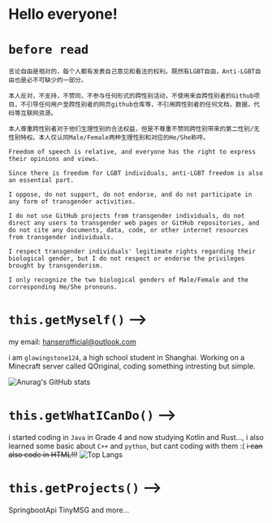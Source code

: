 # Hello everyone!
# `before read` 
```
言论自由是相对的，每个人都有发表自己意见和看法的权利。既然有LGBT自由，Anti-LGBT自由也是必不可缺少的一部分。

本人反对，不支持，不赞同，不参与任何形式的跨性别活动，不使用来自跨性别者的Github项目，不引导任何用户至跨性别者的网页github仓库等，不引用跨性别者的任何文档，数据，代码等互联网资源。

本人尊重跨性别者对于他们生理性别的合法权益，但是不尊重不赞同跨性别带来的第二性别/无性别特权。本人仅认同Male/Female两种生理性别和对应的He/She称呼。

Freedom of speech is relative, and everyone has the right to express their opinions and views.

Since there is freedom for LGBT individuals, anti-LGBT freedom is also an essential part.

I oppose, do not support, do not endorse, and do not participate in any form of transgender activities.

I do not use GitHub projects from transgender individuals, do not direct any users to transgender web pages or GitHub repositories, and do not cite any documents, data, code, or other internet resources from transgender individuals.

I respect transgender individuals' legitimate rights regarding their biological gender, but I do not respect or endorse the privileges brought by transgenderism.

I only recognize the two biological genders of Male/Female and the corresponding He/She pronouns.
```
# `this.getMyself()` -->
my email: hanserofficial@outlook.com 

i am ``glowingstone124``, a high school student in Shanghai. Working on a Minecraft server called QOriginal, coding something intresting but simple.

![Anurag's GitHub stats](https://github-readme-stats.vercel.app/api?username=glowingstone124&count_private=true&theme=cobalt&show_icons=true)

# `this.getWhatICanDo()` -->
i started coding in ``Java`` in Grade 4 and now studying Kotlin and Rust..., i also learned some basic about ``C++`` and ``python``, but cant coding with them :( ~~i can also code in HTML!!!~~
![Top Langs](https://github-readme-stats.vercel.app/api/top-langs/?username=glowingstone124&size_weight=0.5&count_weight=0.5)
# `this.getProjects()` -->
SpringbootApi
TinyMSG
and more...
